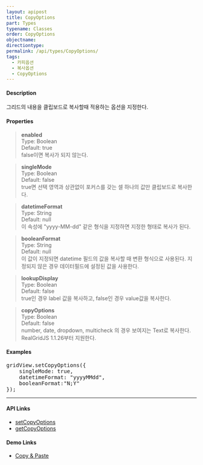 ```yaml
---
layout: apipost
title: CopyOptions
part: Types
typename: Classes
order: CopyOptions
objectname: 
directiontype: 
permalink: /api/types/CopyOptions/
tags:
  - 카피옵션
  - 복사옵션
  - CopyOptions
---
```


#### Description

 그리드의 내용을 클립보드로 복사할때 적용하는 옵션을 지정한다.  

#### Properties

> **enabled**  
> Type: Boolean  
> Default: true  
> false이면 복사가 되지 않는다.    

> **singleMode**  
> Type: Boolean  
> Default: false  
> true면 선택 영역과 상관없이 포커스를 갖는 셀 하나의 값만 클립보드로 복사한다.  

> **datetimeFormat**  
> Type: String  
> Default: null  
> 이 속성에 "yyyy-MM-dd" 같은 형식을 지정하면 지정한 형태로 복사가 된다.     

> **booleanFormat**  
> Type: String  
> Default: null  
> 이 값이 지정되면 datetime 필드의 값을 복사할 때 변환 형식으로 사용된다. 지정되지 않은 경우 데이터필드에 설정된 값을 사용한다.  

> **lookupDisplay**  
> Type: Boolean  
> Default: false  
> true인 경우 label 값을 복사하고, false인 경우 value값을 복사한다.     

> **copyOptions**  
> Type: Boolean   
> Default: false   
> number, date, dropdown, multicheck 의 경우 보여지는 Text로 복사한다.       
> RealGridJS 1.1.26부터 지원한다.  

#### Examples   

<pre class="prettyprint">
gridView.setCopyOptions({
    singleMode: true,
    datetimeFormat: "yyyyMMdd",
    booleanFormat:"N;Y"
});
</pre>

---

#### API Links

* [setCopyOptions](/api/GridBase/setCopyOptions/)   
* [getCopyOptions](/api/GridBase/getCopyOptions/) 

#### Demo Links

* [Copy & Paste](http://demo.realgrid.com/Editing/CopyAndPaste/)  